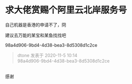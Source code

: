 # 求大佬赏赐个阿里云北岸服务号


自己机器是香港的申请不了，冏

<img src="static/image/smiley/default/lol.gif" smilieid="12" border="0" alt="" />建议去万能的某宝和某鱼找找吧

98a4d906-9bd4-4d38-bea3-8d5308d1c2ce

<div class="quote"><blockquote><font color="#999999">dtone 发表于 2020-11-5 10:14</font><br />
<font color="#999999">98a4d906-9bd4-4d38-bea3-8d5308d1c2ce</font></blockquote></div><br />
感谢
